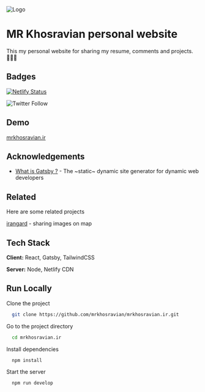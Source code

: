
![Logo](https://www.mrkhosravian.ir/static/9742fe30495523530d5b4b29d1159078/30cdc/icon.png)


# MR Khosravian personal website

This my personal website for sharing my resume, comments and projects. 👨🏿‍💻

## Badges

[![Netlify Status](https://api.netlify.com/api/v1/badges/c9849038-a4e3-4616-88c0-2e93fda2fa17/deploy-status)](https://app.netlify.com/sites/mrkhosravian/deploys)

![Twitter Follow](https://img.shields.io/twitter/follow/mrkhosravian_ir?style=social)


## Demo

[mrkhosravian.ir](https://www.mrkhosravian.ir)
## Acknowledgements

- [What is Gatsby ?](https://www.gatsbyjs.com/) - The ~static~ dynamic site generator for dynamic web developers


## Related

Here are some related projects

[irangard](https://irangardapp.ir) - sharing images on map


## Tech Stack

**Client:** React, Gatsby, TailwindCSS

**Server:** Node, Netlify CDN


## Run Locally

Clone the project

```bash
  git clone https://github.com/mrkhosravian/mrkhosravian.ir.git
```

Go to the project directory

```bash
  cd mrkhosravian.ir
```

Install dependencies

```bash
  npm install
```

Start the server

```bash
  npm run develop
```

  
